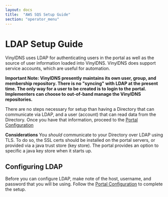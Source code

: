 ```yaml
---
layout: docs
title:  "AWS SQS Setup Guide"
section: "operator_menu"
---
```


# LDAP Setup Guide
VinylDNS uses LDAP for authenticating users in the portal as well as the source of user information loaded into
VinylDNS.  VinylDNS does support service accounts, which are useful for automation.

**Important Note: VinylDNS presently maintains its own user, group, and membership repository.  There is no "syncing"
with LDAP at the present time.  The only way for a user to be created is to login to the portal.  Implementers can
choose to out-of-band manage the VinylDNS repositories.**

There are no steps necessary for setup than having a Directory that can communicate via LDAP, and a user (account) that
can read data from the Directory.  Once you have that information, proceed to the [Portal Configuration](config-portal)

**Considerations**
You _should_ communicate to your Directory over LDAP using TLS.  To do so, the SSL certs should be installed
on the portal servers, or provided via a java trust store (key store).  The portal provides an option to specific
a java key store when it starts up.

## Configuring LDAP
Before you can configure LDAP, make note of the host, username, and password that you will be using.
Follow the [Portal Configuration](config-portal) to complete the setup.
